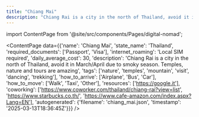 ```yaml
---
title: "Chiang Mai"
description: "Chiang Rai is a city in the north of Thailand, avoid it in March/April due to smoky season. Temples, nature and tours are amazing"
---
```

import ContentPage from '@site/src/components/Pages/digital-nomad';

<ContentPage
    data={{'name': 'Chiang Mai', 'state_name': 'Thailand', 'required_documents': ['Passport', 'Visa'], 'internet_roaming': 'Local SIM required', 'daily_average_cost': 30, 'description': 'Chiang Rai is a city in the north of Thailand, avoid it in March/April due to smoky season. Temples, nature and tours are amazing', 'tags': ['nature', 'temples', 'mountain', 'visit', 'dancing', 'trekking'], 'how_to_arrive': ['Airplane', 'Bus', 'Car'], 'how_to_move': ['Walk', 'Taxi', 'Other'], 'resources': ['https://google.it'], 'coworking': ['https://www.coworker.com/thailand/chiang-rai?view=list', 'https://www.starbucks.co.th/', 'https://www.cafe-amazon.com/index.aspx?Lang=EN'], 'autogenerated': {'filename': 'chiang_mai.json', 'timestamp': '2025-03-13T18:36:45Z'}}}
/>
